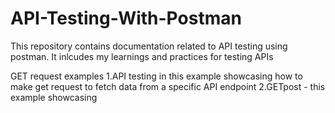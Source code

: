 # API-Testing-With-Postman
This repository contains documentation related to API testing using postman. It inlcudes my learnings and practices for testing APIs

GET request examples
1.API testing in this example  showcasing how to make get request to fetch data from a specific API endpoint
2.GETpost - this example showcasing
